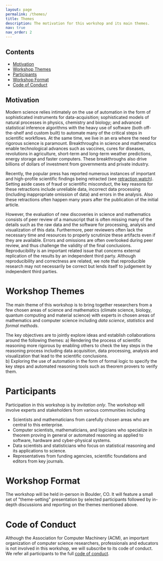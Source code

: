```yaml
---
layout: page
permalink: /themes/
title: Themes
description: The motivation for this workshop and its main themes. 
nav: true
nav_order: 2
---
```


## Contents
  - [Motivation](#motivation)
  - [Workshop Themes](#workshop-themes)
  - [Participants](#participants)
  - [Workshop Format](#workshop-format)
  - [Code of Conduct](#code-of-conduct)
  
## Motivation

Modern science relies intimately on the use of automation in the form of
sophisticated instruments for data-acquisition; sophisticated models of natural
processes in physics, chemistry and biology; and advanced statistical inference
algorithms with the heavy use of software (both off-the-shelf and custom built)
to automate many of the critical steps in scientific workflows. At the same
time, we live in an era where the need for rigorous science is paramount.
Breakthroughs in science and mathematics enable technological advances such as
vaccines, cures for diseases, revolutions in agriculture, short-term and
long-term weather predictions, energy storage and faster computers. These
breakthroughs also drive billions of dollars of investment from governments and
private industry.

Recently, the popular press has reported numerous instances of important and
high-profile scientific findings being retracted (see [retraction
watch](https://retractionwatch.com/)). Setting aside  cases of fraud or scientific misconduct, the key reasons for these retractions include unreliable data,
incorrect data processing (including inappropriate omission of data) and errors
in the analysis. Also these retractions often happen many years after
the publication of the initial article.

However, the evaluation of new discoveries in science and mathematics 
consists of peer review of a
manuscript that is often missing many of the details such as the raw data and
the software for processing, analysis and visualization of this data.
Furthermore, peer reviewers often lack the necessary time and resources to
properly scrutinize these artifacts even if they are available. Errors and
omissions are often overlooked during peer review, and thus challenge the
validity of the final conclusions. Reproducibility is an important related issue that
concerns external replication of the results by an independent third party.
Although reproducibility and correctness are related, we note that reproducible
research may not necessarily be correct but lends itself to judgement by
independent third parties.

# Workshop Themes

The main theme of this workshop is to bring together researchers from a few chosen areas of science and mathematics
(climate science, biology, quantum computing and material science) with experts in chosen
areas of mathematics and computer science including _data science_,  _statistics_ and _formal methods_.

The key objectives are to jointly explore ideas and establish collaborations around  the following themes:
  a) Rendering the process of scientific reasoning more rigorous by enabling others to check the key steps in the reasoning process including data acquisition, data processing, analysis and visualization that lead  to the scientific conclusions.   
  b) Exploring the use of automation in the form of formal logic to specify the key steps and automated reasoning tools such as theorem provers to verify them.

# Participants

Participation in this workshop is by _invitation only_. The workshop will involve experts and stakeholders from various communities including
  - Scientists and mathematicians from carefully chosen areas who are central to this enterprise.
  - Computer scientists, mathematicians, and logicians who specialize in theorem proving in general or automated reasoning as applied to software, hardware and cyber-physical systems.
  - Data scientists and statisticians who focus on statistical reasoning and its applications to
  science.
  - Representatives from funding agencies, scientific foundations and editors from key journals.


# Workshop Format

The  workshop will be held in-person in Boulder, CO. It will feature a small set of "theme-setting"
presentation by selected participants followed by in-depth discussions and reporting on the
themes mentioned above.

# Code of Conduct

Although the Association for Computer Machinery (ACM), an important organization of computer science researchers, professionals and educators is not involved in this workshop, we will subscribe to its
code of conduct.  We refer all participants to the full [code of conduct](https://www.acm.org/about-acm/policy-against-harassment).
